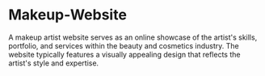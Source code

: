 # Makeup-Website
A makeup artist website serves as an online showcase of the artist's skills, portfolio, and services within the beauty and cosmetics industry. The website typically features a visually appealing design that reflects the artist's style and expertise. 
